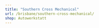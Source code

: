 ```yaml
---
title: "Southern Cross Mechanical"
url: /brisbane/southern-cross-mechanical/
shop: Autowerkstatt
---
```

